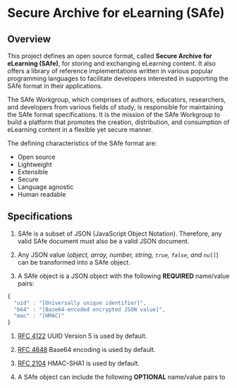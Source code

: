 # Secure Archive for eLearning (SAfe)

## Overview
This project defines an open source format, called **Secure Archive for eLearning (SAfe)**, for storing and exchanging eLearning content. It also offers a library of reference implementations written in various popular programming languages to facilitate developers interested in supporting the SAfe format in their applications.

The SAfe Workgroup, which comprises of authors, educators, researchers, and developers from various fields of study, is responsible for maintaining the SAfe format specifications. It is the mission of the SAfe Workgroup to build a platform that promotes the creation, distribution, and consumption of eLearning content in a flexible yet secure manner. 

The defining characteristics of the SAfe format are:
* Open source
* Lightweight
* Extensible
* Secure
* Language agnostic
* Human readable

## Specifications
1. SAfe is a subset of JSON (JavaScript Object Notation). Therefore, any valid SAfe document must also be a valid JSON document.

2. Any JSON value (*object, array, number, string, `true`, `false`, and `null`*) can be transformed into a SAfe object.

3. A SAfe object is a JSON object with the following **REQUIRED** name/value pairs:
```javascript
{
  "uid" : "[Universally unique identifier]",
  "b64" : "[Base64-encoded encrypted JSON value]",
  "mac" : "[HMAC]"
}
```
  1. [RFC 4122](https://tools.ietf.org/html/rfc4122) UUID Version 5 is used by default.
  2. [RFC 4648](https://tools.ietf.org/html/rfc4648) Base64 encoding is used by default.
  3. [RFC 2104](https://tools.ietf.org/html/rfc2104) HMAC-SHA1 is used by default.
  
4. A SAfe object can include the following **OPTIONAL** name/value pairs to  
